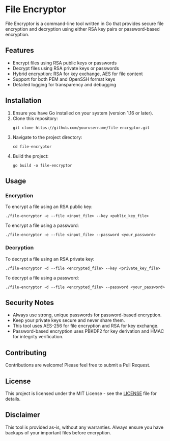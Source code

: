 # File Encryptor

File Encryptor is a command-line tool written in Go that provides secure file encryption and decryption using either RSA key pairs or password-based encryption.

## Features

- Encrypt files using RSA public keys or passwords
- Decrypt files using RSA private keys or passwords
- Hybrid encryption: RSA for key exchange, AES for file content
- Support for both PEM and OpenSSH format keys
- Detailed logging for transparency and debugging

## Installation

1. Ensure you have Go installed on your system (version 1.16 or later).
2. Clone this repository:
   ```
   git clone https://github.com/yourusername/file-encryptor.git
   ```
3. Navigate to the project directory:
   ```
   cd file-encryptor
   ```
4. Build the project:
   ```
   go build -o file-encryptor
   ```

## Usage

### Encryption

To encrypt a file using an RSA public key:
```
./file-encryptor -e --file <input_file> --key <public_key_file>
```

To encrypt a file using a password:
```
./file-encryptor -e --file <input_file> --password <your_password>
```

### Decryption

To decrypt a file using an RSA private key:
```
./file-encryptor -d --file <encrypted_file> --key <private_key_file>
```

To decrypt a file using a password:
```
./file-encryptor -d --file <encrypted_file> --password <your_password>
```

## Security Notes

- Always use strong, unique passwords for password-based encryption.
- Keep your private keys secure and never share them.
- This tool uses AES-256 for file encryption and RSA for key exchange.
- Password-based encryption uses PBKDF2 for key derivation and HMAC for integrity verification.

## Contributing

Contributions are welcome! Please feel free to submit a Pull Request.

## License

This project is licensed under the MIT License - see the [LICENSE](LICENSE) file for details.

## Disclaimer

This tool is provided as-is, without any warranties. Always ensure you have backups of your important files before encryption.